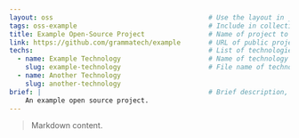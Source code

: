 ```yaml
---
layout: oss                                       # Use the layout in _includes/oss.liquid
tags: oss-example                                 # Include in collections.oss (oss to go live)
title: Example Open-Source Project                # Name of project to print
link: https://github.com/grammatech/example       # URL of public project repository
techs:                                            # List of technologies used (from techs/)
  - name: Example Technology                      # Name of technology to print
    slug: example-technology                      # File name of technology under techs/
  - name: Another Technology
    slug: another-technology
brief: |                                          # Brief description, 1 sentence
    An example open source project.
---
```


> Markdown content.
